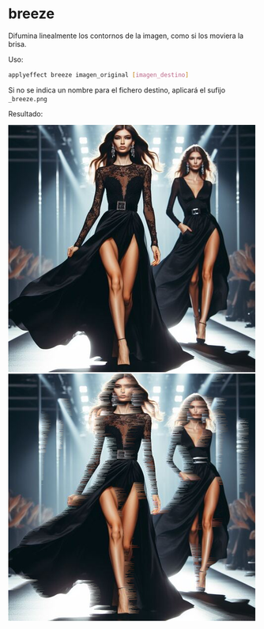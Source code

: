 # breeze

Difumina linealmente los contornos de la imagen, como si los moviera la brisa.

Uso:

``` sh
applyeffect breeze imagen_original [imagen_destino]
```

Si no se indica un nombre para el fichero destino, aplicará el sufijo `_breeze.png`

Resultado:

![imagen original](../../images/image.jpg)
![breeze](../../images/image_breeze.png)
